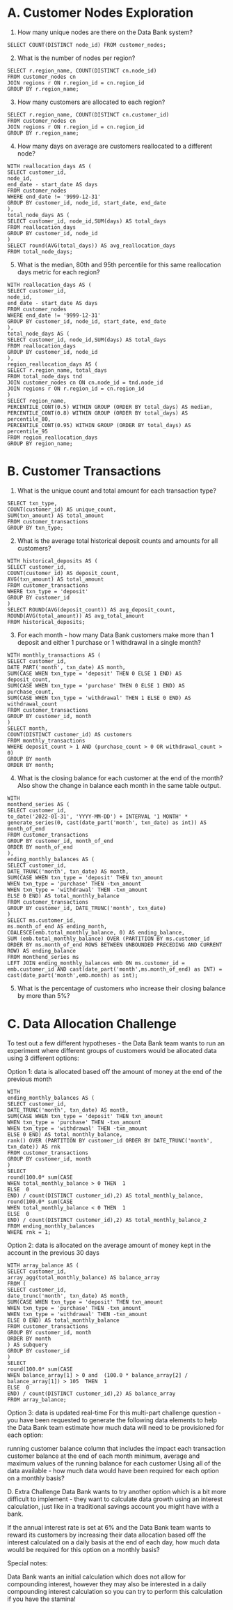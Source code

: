 # A. Customer Nodes Exploration

1. How many unique nodes are there on the Data Bank system?
```
SELECT COUNT(DISTINCT node_id) FROM customer_nodes;
```
2. What is the number of nodes per region?
```
SELECT r.region_name, COUNT(DISTINCT cn.node_id)
FROM customer_nodes cn
JOIN regions r ON r.region_id = cn.region_id
GROUP BY r.region_name;
```
3. How many customers are allocated to each region?
```
SELECT r.region_name, COUNT(DISTINCT cn.customer_id)
FROM customer_nodes cn
JOIN regions r ON r.region_id = cn.region_id
GROUP BY r.region_name;
```
4. How many days on average are customers reallocated to a different node?
```
WITH reallocation_days AS (
SELECT customer_id,
node_id,
end_date - start_date AS days
FROM customer_nodes
WHERE end_date != '9999-12-31'
GROUP BY customer_id, node_id, start_date, end_date
),
total_node_days AS (
SELECT customer_id, node_id,SUM(days) AS total_days
FROM reallocation_days
GROUP BY customer_id, node_id
)
SELECT round(AVG(total_days)) AS avg_reallocation_days
FROM total_node_days;
```
5. What is the median, 80th and 95th percentile for this same reallocation days metric for each region?
```
WITH reallocation_days AS (
SELECT customer_id,
node_id,
end_date - start_date AS days
FROM customer_nodes
WHERE end_date != '9999-12-31'
GROUP BY customer_id, node_id, start_date, end_date
),
total_node_days AS (
SELECT customer_id, node_id,SUM(days) AS total_days
FROM reallocation_days
GROUP BY customer_id, node_id
),
region_reallocation_days AS (
SELECT r.region_name, total_days
FROM total_node_days tnd
JOIN customer_nodes cn ON cn.node_id = tnd.node_id
JOIN regions r ON r.region_id = cn.region_id
)
SELECT region_name,
PERCENTILE_CONT(0.5) WITHIN GROUP (ORDER BY total_days) AS median,
PERCENTILE_CONT(0.8) WITHIN GROUP (ORDER BY total_days) AS percentile_80,
PERCENTILE_CONT(0.95) WITHIN GROUP (ORDER BY total_days) AS percentile_95
FROM region_reallocation_days
GROUP BY region_name;
```
# B. Customer Transactions

1. What is the unique count and total amount for each transaction type?
```
SELECT txn_type,
COUNT(customer_id) AS unique_count,
SUM(txn_amount) AS total_amount
FROM customer_transactions
GROUP BY txn_type;
```
2. What is the average total historical deposit counts and amounts for all customers?
```
WITH historical_deposits AS (
SELECT customer_id,
COUNT(customer_id) AS deposit_count,
AVG(txn_amount) AS total_amount
FROM customer_transactions
WHERE txn_type = 'deposit'
GROUP BY customer_id
)
SELECT ROUND(AVG(deposit_count)) AS avg_deposit_count,
ROUND(AVG(total_amount)) AS avg_total_amount
FROM historical_deposits;
```
3. For each month - how many Data Bank customers make more than 1 deposit and either 1 purchase or 1 withdrawal in a single month?
```
WITH monthly_transactions AS (
SELECT customer_id,
DATE_PART('month', txn_date) AS month,
SUM(CASE WHEN txn_type = 'deposit' THEN 0 ELSE 1 END) AS deposit_count,
SUM(CASE WHEN txn_type = 'purchase' THEN 0 ELSE 1 END) AS purchase_count,
SUM(CASE WHEN txn_type = 'withdrawal' THEN 1 ELSE 0 END) AS withdrawal_count
FROM customer_transactions
GROUP BY customer_id, month
)
SELECT month,
COUNT(DISTINCT customer_id) AS customers
FROM monthly_transactions
WHERE deposit_count > 1 AND (purchase_count > 0 OR withdrawal_count > 0)
GROUP BY month
ORDER BY month;
```
4. What is the closing balance for each customer at the end of the month? Also show the change in balance each month in the same table output.
```
WITH
monthend_series AS (
SELECT customer_id,
to_date('2022-01-31', 'YYYY-MM-DD') + INTERVAL '1 MONTH' * generate_series(0, cast(date_part('month', txn_date) as int)) AS month_of_end
FROM customer_transactions
GROUP BY customer_id, month_of_end
ORDER BY month_of_end
),
ending_monthly_balances AS (
SELECT customer_id,
DATE_TRUNC('month', txn_date) AS month,
SUM(CASE WHEN txn_type = 'deposit' THEN txn_amount
WHEN txn_type = 'purchase' THEN -txn_amount
WHEN txn_type = 'withdrawal' THEN -txn_amount
ELSE 0 END) AS total_monthly_balance
FROM customer_transactions
GROUP BY customer_id, DATE_TRUNC('month', txn_date)
)
SELECT ms.customer_id,
ms.month_of_end AS ending_month,
COALESCE(emb.total_monthly_balance, 0) AS ending_balance,
SUM (emb.total_monthly_balance) OVER (PARTITION BY ms.customer_id ORDER BY ms.month_of_end ROWS BETWEEN UNBOUNDED PRECEDING AND CURRENT ROW) AS ending_balance
FROM monthend_series ms
LEFT JOIN ending_monthly_balances emb ON ms.customer_id = emb.customer_id AND cast(date_part('month',ms.month_of_end) as INT) = cast(date_part('month',emb.month) as int);
```
5. What is the percentage of customers who increase their closing balance by more than 5%?
  # C. Data Allocation Challenge
   To test out a few different hypotheses - the Data Bank team wants to run an experiment where different groups of customers would be allocated data using 3 different options:

Option 1: data is allocated based off the amount of money at the end of the previous month
```
WITH
ending_monthly_balances AS (
SELECT customer_id,
DATE_TRUNC('month', txn_date) AS month,
SUM(CASE WHEN txn_type = 'deposit' THEN txn_amount
WHEN txn_type = 'purchase' THEN -txn_amount
WHEN txn_type = 'withdrawal' THEN -txn_amount
ELSE 0 END) AS total_monthly_balance,
rank() OVER (PARTITION BY customer_id ORDER BY DATE_TRUNC('month', txn_date)) AS rnk
FROM customer_transactions
GROUP BY customer_id, month
)
SELECT
round(100.0* sum(CASE
WHEN total_monthly_balance > 0 THEN  1
ELSE  0
END) / count(DISTINCT customer_id),2) AS total_monthly_balance,
round(100.0* sum(CASE
WHEN total_monthly_balance < 0 THEN  1
ELSE  0
END) / count(DISTINCT customer_id),2) AS total_monthly_balance_2
FROM ending_monthly_balances
WHERE rnk = 1;
```
Option 2: data is allocated on the average amount of money kept in the account in the previous 30 days
```
WITH array_balance AS (
SELECT customer_id,
array_agg(total_monthly_balance) AS balance_array
FROM (
SELECT customer_id,
date_trunc('month', txn_date) AS month,
SUM(CASE WHEN txn_type = 'deposit' THEN txn_amount
WHEN txn_type = 'purchase' THEN -txn_amount
WHEN txn_type = 'withdrawal' THEN -txn_amount
ELSE 0 END) AS total_monthly_balance
FROM customer_transactions
GROUP BY customer_id, month
ORDER BY month
) AS subquery
GROUP BY customer_id
)
SELECT
round(100.0* sum(CASE
WHEN balance_array[1] > 0 and  (100.0 * balance_array[2] / balance_array[1]) > 105  THEN  1
ELSE  0
END) / count(DISTINCT customer_id),2) AS balance_array
FROM array_balance;
```
Option 3: data is updated real-time
For this multi-part challenge question - you have been requested to generate the following data elements to help the Data Bank team estimate how much data will need to be provisioned for each option:

running customer balance column that includes the impact each transaction
customer balance at the end of each month
minimum, average and maximum values of the running balance for each customer
Using all of the data available - how much data would have been required for each option on a monthly basis?

D. Extra Challenge
Data Bank wants to try another option which is a bit more difficult to implement - they want to calculate data growth using an interest calculation, just like in a traditional savings account you might have with a bank.

If the annual interest rate is set at 6% and the Data Bank team wants to reward its customers by increasing their data allocation based off the interest calculated on a daily basis at the end of each day, how much data would be required for this option on a monthly basis?

Special notes:

Data Bank wants an initial calculation which does not allow for compounding interest, however they may also be interested in a daily compounding interest calculation so you can try to perform this calculation if you have the stamina!

